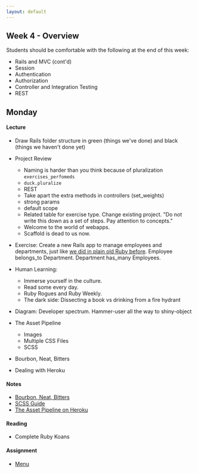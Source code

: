 ```yaml
---
layout: default
---
```


## Week 4 - Overview

Students should be comfortable with the following at the end of this week:

* Rails and MVC (cont'd)
* Session
* Authentication
* Authorization
* Controller and Integration Testing
* REST

## Monday

#### Lecture

* Draw Rails folder structure in green (things we've done) and black (things we haven't done yet)

* Project Review
  * Naming is harder than you think because of pluralization `exercises_perfomeds`
  * `duck.pluralize`
  * REST
  * Take apart the extra methods in controllers (set_weights)
  * strong params
  * default scope
  * Related table for exercise type.  Change existing project.  "Do not write this down as a set of steps.  Pay attention to concepts."
  * Welcome to the world of webapps.
  * Scaffold is dead to us now.

* Exercise: Create a new Rails app to manage employees and departments, just like [we did in plain old Ruby before](https://github.com/tiyd-rails-2015-01/employee_reviews).  Employee belongs_to Department.  Department has_many Employees.  

* Human Learning:
  * Immerse yourself in the culture.
  * Read some every day.
  * Ruby Rogues and Ruby Weekly.
  * The dark side: Dissecting a book vs drinking from a fire hydrant
* Diagram: Developer spectrum.  Hammer-user all the way to shiny-object

* The Asset Pipeline
  * Images
  * Multiple CSS Files
  * SCSS
* Bourbon, Neat, Bitters
* Dealing with Heroku

#### Notes

* [Bourbon, Neat, Bitters](http://bourbon.io/)
* [SCSS Guide](http://sass-lang.com/)
* [The Asset Pipeline on Heroku](https://devcenter.heroku.com/articles/rails-4-asset-pipeline)

#### Reading

* Complete Ruby Koans

#### Assignment

* [Menu](https://github.com/tiyd-rails-2015-01/menu)

<!--

## Tuesday

#### Lecture

* Assignment Review
  * Helpers and Partials

* Human Learning:
  * Scarring with age
  * Good scarring example: Saving hardest things for last sucks
  * Bad scarring example: Millenials are lazy.  Taking risks on products costs too much money.
* Diagram: Topological map of scarring

* Integration Testing
* Coverage

#### Reading

* Continue [Git Immersion](http://gitimmersion.com/).  Get through Lab 40.

#### Assignment

* [Integration Testing and Coverage](https://github.com/masonfmatthews/rails_assignments/tree/master/assignments/integration_testing_and_coverage)

## Wednesday

#### Lecture

* Assignment Review
* Sessions ; Authentication

#### Reading

* Complete [Git Immersion](http://gitimmersion.com/)!

#### Assignment

* [Simple Authentication](https://github.com/masonfmatthews/rails_assignments/tree/master/assignments/simple_authentication)

## Thursday

#### Lecture

* Assignment Review
* Authorization ; More Int Testing

## Weekend Assignment - As Pairs

[Concept Gradebook](https://github.com/masonfmatthews/rails_assignments/tree/master/projects/concept_gradebook)

<!--
Still haven't done:

* [Student Awards](https://github.com/masonfmatthews/rails_assignments/tree/master/assignments/student_awards)

* Hashes within Params
* Class variables - DON'T
* Just saying: you can return objects when true/false is expected
* Trying to change an array in an outer scope inside a called function.

[Merging Apps and Heroku Deployments](https://github.com/masonfmatthews/rails_assignments/tree/master/assignments/heroku_deployments) - AS PAIRS

-->
